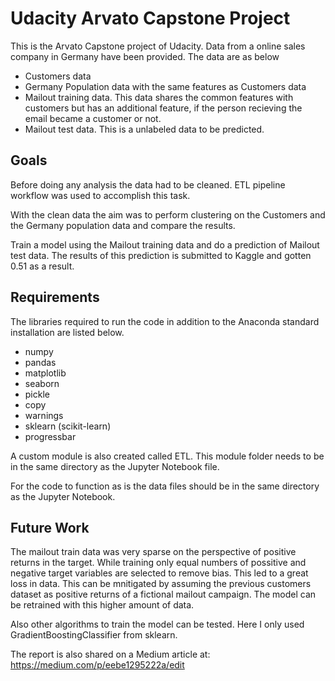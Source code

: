 # Udacity Arvato Capstone Project

This is the Arvato Capstone project of Udacity. Data from a online sales company in Germany have been provided. The data are as below

- Customers data
- Germany Population data with the same features as Customers data
- Mailout training data. This data shares the common features with customers but has an additional feature, if the person recieving the email became a customer or not.
- Mailout test data. This is a unlabeled data to be predicted.

## Goals

Before doing any analysis the data had to be cleaned. ETL pipeline workflow was used to accomplish this task.

With the clean data the aim was to perform clustering on the Customers and the Germany population data and compare the results.

Train a model using the Mailout training data and do a prediction of Mailout test data. The results of this prediction is submitted to Kaggle and gotten 0.51 as a result.

## Requirements

The libraries required to run the code in addition to the Anaconda standard installation are listed below.
- numpy
- pandas
- matplotlib
- seaborn
- pickle
- copy
- warnings
- sklearn (scikit-learn)
- progressbar

A custom module is also created called ETL. This module folder needs to be in the same directory as the Jupyter Notebook file.

For the code to function as is the data files should be in the same directory as the Jupyter Notebook.

## Future Work
The mailout train data was very sparse on the perspective of positive returns in the target. While training only equal numbers of possitive and negative target variables are selected to remove bias. This led to a great loss in data. This can be mnitigated by assuming the previous customers dataset as positive returns of a fictional mailout campaign. The model can be retrained with this higher amount of data.

Also other algorithms to train the model can be tested. Here I only used GradientBoostingClassifier from sklearn.

The report is also shared on a Medium article at:
https://medium.com/p/eebe1295222a/edit
